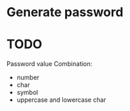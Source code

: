 Generate password
=================




TODO
=================
Password value Combination:  
  * number
  * char
  * symbol
  * uppercase and lowercase char
